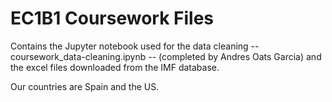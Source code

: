 # EC1B1 Coursework Files

Contains the Jupyter notebook used for the data cleaning -- coursework_data-cleaning.ipynb --  (completed by Andres Oats Garcia) and the excel files downloaded from the IMF database. 

Our countries are Spain and the US. 
